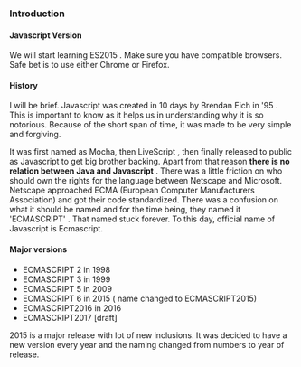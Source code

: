 ### Introduction

#### Javascript Version
We will start learning ES2015 . Make sure you have compatible browsers. Safe bet is to use either Chrome or Firefox. 

#### History 
I will be brief. Javascript was created in 10 days by Brendan Eich in '95 . This is important to know as it helps us in understanding why it is so notorious. Because of the short span of time, it was made to be very simple and forgiving. 

It was first named as Mocha, then LiveScript , then finally released to public as Javascript to get big brother backing. Apart from that reason **there is no relation between Java and Javascript** . There was a little friction on who should own the rights for the language between Netscape and Microsoft. Netscape approached ECMA (European Computer Manufacturers Association) and got their code standardized. There was a confusion on what it should be named and for the time being, they named it 'ECMASCRIPT' . That named stuck forever. To this day, official name of Javascript is Ecmascript. 

#### Major versions
- ECMASCRIPT 2 in 1998 
- ECMASCRIPT 3 in 1999 
- ECMASCRIPT 5 in 2009 
- ECMASCRIPT 6 in 2015 ( name changed to ECMASCRIPT2015)
- ECMASCRIPT2016 in 2016
- ECMASCRIPT2017 [draft] 

2015 is a major release with lot of new inclusions. It was decided to have a new version every year and the naming changed from numbers to year of release.

